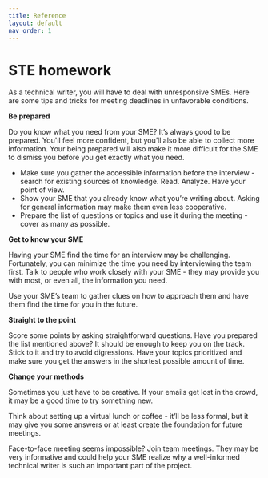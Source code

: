```yaml
---
title: Reference
layout: default
nav_order: 1
---
```


# STE homework

As a technical writer, you will have to deal with unresponsive SMEs. Here are some tips and tricks for meeting deadlines in unfavorable conditions.

**Be prepared**

Do you know what you need from your SME? It’s always good to be prepared. You'll feel more confident, but you’ll also be able to collect more information. Your being prepared will also make it more difficult for the SME to dismiss you before you get exactly what you need.

-   Make sure you gather the accessible information before the interview - search for existing sources of knowledge. Read. Analyze. Have your point of view.
-   Show your SME that you already know what you’re writing about. Asking for general information may make them even less cooperative.
-   Prepare the list of questions or topics and use it during the meeting - cover as many as possible.

**Get to know your SME**

Having your SME find the time for an interview may be challenging. Fortunately, you can minimize the time you need by interviewing the team first. Talk to people who work closely with your SME - they may provide you with most, or even all, the information you need.

Use your SME’s team to gather clues on how to approach them and have them find the time for you in the future.

**Straight to the point**

Score some points by asking straightforward questions. Have you prepared the list mentioned above? It should be enough to keep you on the track. Stick to it and try to avoid digressions. Have your topics prioritized and make sure you get the answers in the shortest possible amount of time.

**Change your methods**

Sometimes you just have to be creative. If your emails get lost in the crowd, it may be a good time to try something new.

Think about setting up a virtual lunch or coffee - it’ll be less formal, but it may give you some answers or at least create the foundation for future meetings.

Face-to-face meeting seems impossible? Join team meetings. They may be very informative and could help your SME realize why a well-informed technical writer is such an important part of the project.
